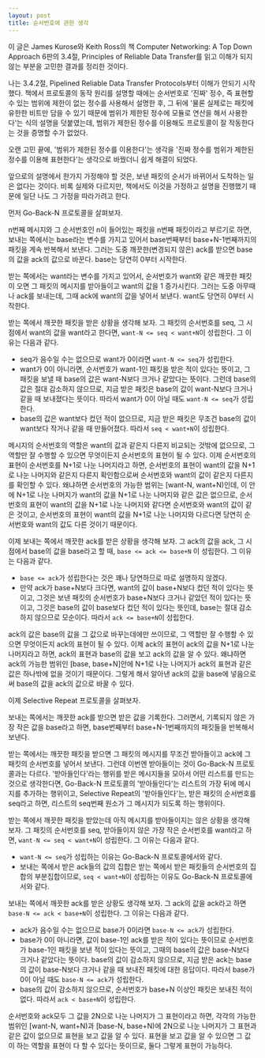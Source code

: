 ```yaml
---
layout: post
title: 순서번호에 관한 생각
---
```


이 글은 James Kurose와 Keith Ross의 책 Computer Networking: A Top Down Approach 6판의 3.4절, Principles of Reliable Data Transfer를 읽고 이해가 되지 않는 부분을 고민한 결과를 정리한 것이다.

나는 3.4.2절, Pipelined Reliable Data Transfer Protocols부터 이해가 안되기 시작했다. 책에서 프로토콜의 동작 원리를 설명할 때에는 순서번호로 '진짜' 정수, 즉 표현할 수 있는 범위에 제한이 없는 정수를 사용해서 설명한 후, 그 뒤에 '물론 실제로는 패킷에 유한한 비트만 담을 수 있기 때문에 범위가 제한된 정수에 모듈로 연산을 해서 사용한다'는 식의 설명을 덧붙였는데, 범위가 제한된 정수를 이용해도 프로토콜이 잘 작동한다는 것을 증명할 수가 없었다.

오랜 고민 끝에, '범위가 제한된 정수를 이용한다'는 생각을 '진짜 정수를 범위가 제한된 정수를 이용해 표현한다'는 생각으로 바꿨더니 쉽게 해결이 되었다.

앞으로의 설명에서 한가지 가정해야 할 것은, 보낸 패킷의 순서가 바뀌어서 도착하는 일은 없다는 것이다. 비록 실제와 다르지만, 책에서도 이것을 가정하고 설명을 진행했기 때문에 일단 나도 그 가정을 따라가려고 한다.

먼저 Go-Back-N 프로토콜을 살펴보자.

n번째 메시지와 그 순서번호인 n이 들어있는 패킷을 n번째 패킷이라고 부르기로 하면, 보내는 쪽에서는 base라는 변수를 가지고 있어서 base번째부터 base+N-1번째까지의 패킷을 계속 반복해서 보낸다. 그러는 도중 깨끗한(변경되지 않은) ack를 받으면 base의 값을 ack의 값으로 바꾼다. base는 당연히 0부터 시작한다.

받는 쪽에서는 want라는 변수를 가지고 있어서, 순서번호가 want와 같은 깨끗한 패킷이 오면 그 패킷의 메시지를 받아들이고 want의 값을 1 증가시킨다. 그러는 도중 아무때나 ack를 보내는데, 그때 ack에 want의 값을 넣어서 보낸다. want도 당연히 0부터 시작한다.

받는 쪽에서 깨끗한 패킷을 받은 상황을 생각해 보자. 그 패킷의 순서번호를 seq, 그 시점에서 want의 값을 want라고 한다면, `want-N <= seq < want+N`이 성립한다. 그 이유는 다음과 같다.

* seq가 음수일 수는 없으므로 want가 0이라면 `want-N <= seq`가 성립한다.
* want가 0이 아니라면, 순서번호가 want-1인 패킷을 받은 적이 있다는 뜻이고, 그 패킷을 보낼 때 base의 값은 want-N보다 크거나 같았다는 뜻이다. 그런데 base의 값은 절대 감소하지 않으므로, 지금 받은 패킷은 base의 값이 want-N보다 크거나 같을 때 보내졌다는 뜻이다. 따라서 want가 0이 아닐 때도 `want-N <= seq`가 성립한다.
* base의 값은 want보다 컸던 적이 없으므로, 지금 받은 패킷은 무조건 base의 값이 want보다 작거나 같을 때 만들어졌다. 따라서 `seq < want+N`이 성립한다.

메시지의 순서번호의 역할은 want의 값과 같은지 다른지 비교되는 것밖에 없으므로, 그 역할만 잘 수행할 수 있으면 무엇이든지 순서번호의 표현이 될 수 있다. 이제 순서번호의 표현이 순서번호를 N+1로 나눈 나머지라고 하면, 순서번호의 표현이 want의 값을 N+1로 나눈 나머지와 같은지 다른지 확인함으로써 순서번호와 want의 값이 같은지 다른지를 확인할 수 있다. 왜냐하면 순서번호의 가능한 범위는 [want-N, want+N)인데, 이 안에 N+1로 나눈 나머지가 want의 값을 N+1로 나눈 나머지와 같은 값은 없으므로, 순서번호의 표현이 want의 값을 N+1로 나눈 나머지와 같다면 순서번호와 want의 값이 같은 것이고, 순서번호의 표현이 want의 값을 N+1로 나눈 나머지와 다르다면 당연히 순서번호와 want의 값도 다른 것이기 때문이다.

이제 보내는 쪽에서 깨끗한 ack를 받은 상황을 생각해 보자. 그 ack의 값을 ack, 그 시점에서 base의 값을 base라고 할 때, `base <= ack <= base+N` 이 성립한다. 그 이유는 다음과 같다.

* `base <= ack`가 성립한다는 것은 꽤나 당연하므로 따로 설명하지 않겠다.
* 만약 ack가 base+N보다 크다면, want의 값이 base+N보다 컸던 적이 있다는 뜻이고, 그것은 보낸 패킷의 순서번호가 base+N보다 크거나 같았던 적이 있다는 뜻이고, 그것은 base의 값이 base보다 컸던 적이 있다는 뜻인데, base는 절대 감소하지 않으므로 모순이다. 따라서 `ack <= base+N`이 성립한다.

ack의 값은 base의 값을 그 값으로 바꾸는데에만 쓰이므로, 그 역할만 잘 수행할 수 있으면 무엇이든지 ack의 표현이 될 수 있다. 이제 ack의 표현이 ack의 값을 N+1로 나눈 나머지라고 하면, ack의 표현과 base의 값을 보고 ack의 값을 알 수 있다. 왜냐하면 ack의 가능한 범위인 [base, base+N]안에 N+1로 나눈 나머지가 ack의 표현과 같은 값은 하나밖에 없을 것이기 때문이다. 그렇게 해서 알아낸 ack의 값을 base에 넣음으로써 base의 값을 ack의 값으로 바꿀 수 있다.

이제 Selective Repeat 프로토콜을 살펴보자.

보내는 쪽에서는 깨끗한 ack를 받으면 받은 값을 기록한다. 그러면서, 기록되지 않은 가장 작은 값을 base라고 하면, base번째부터 base+N-1번째까지의 패킷들을 반복해서 보낸다.

받는 쪽에서는 깨끗한 패킷을 받으면 그 패킷의 메시지를 무조건 받아들이고 ack에 그 패킷의 순서번호를 넣어서 보낸다. 그런데 이번엔 받아들이는 것이 Go-Back-N 프로토콜과는 다르다. '받아들인다'라는 행위를 받은 메시지들을 모아서 어떤 리스트를 만드는 것으로 생각한다면, Go-Back-N 프로토콜의 '받아들인다'는 리스트의 가장 뒤에 메시지를 추가하는 행위이고, Selective Repeat의 '받아들인다'는, 받은 패킷의 순서번호를 seq라고 하면,  리스트의 seq번째 원소가 그 메시지가 되도록 하는 행위이다.

받는 쪽에서 깨끗한 패킷을 받았는데 아직 메시지를 받아들이지는 않은 상황을 생각해 보자. 그 패킷의 순서번호를 seq, 받아들이지 않은 가장 작은 순서번호를 want라고 하면, `want-N <= seq < want+N`이 성립한다. 그 이유는 다음과 같다.

* `want-N <= seq`가 성립하는 이유는 Go-Back-N 프로토콜에서와 같다.
* 보내는 쪽에서 받은 ack들의 값의 집합은 받는 쪽에서 받은 패킷들의 순서번호의 집합의 부분집합이므로, `seq < want+N`이 성립하는 이유도 Go-Back-N 프로토콜에서와 같다.

보내는 쪽에서 깨끗한 ack를 받은 상황도 생각해 보자. 그 ack의 값을 ack라고 하면 `base-N <= ack < base+N`이 성립한다. 그 이유는 다음과 같다.

* ack가 음수일 수는 없으므로 base가 0이라면 `base-N <= ack`가 성립한다.
* base가 0이 아니라면, 값이 base-1인 ack를 받은 적이 있다는 뜻이므로 순서번호가 base-1인 패킷을 보낸 적이 있다는 뜻이고, 그때의 base의 값은 base-N보다 크거나 같았다는 뜻이다. base의 값이 감소하지 않으므로, 지금 받은 ack는 base의 값이 base-N보다 크거나 같을 때 보내진 패킷에 대한 응답이다. 따라서 base가 0이 아닐 때도 `base-N <= ack`가 성립한다.
* base의 값이 감소하지 않으므로, 순서번호가 base+N 이상인 패킷은 보내진 적이 없다. 따라서 `ack < base+N`이 성립한다.

순서번호와 ack모두 그 값을 2N으로 나눈 나머지가 그 표현이라고 하면, 각각의 가능한 범위인 [want-N, want+N)과 [base-N, base+N)에 2N으로 나눈 나머지가 그 표현과 같은 값이 없으므로 표현을 보고 값을 알 수 있다. 표현을 보고 값을 알 수 있으면 그 값이 하는 역할을 표현이 다 할 수 있다는 뜻이므로, 둘다 그렇게 표현이 가능하다.
